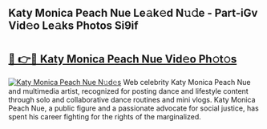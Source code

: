 ## Katy Monica Peach Nue Le𝚊k𝚎d N𝚞𝚍e - Part-iGv Vid𝚎o Le𝚊ks Photos Si9if

# <h2><a href="http://fb2k96.evod.top/?m=Katy+Monica+Peach+Nue">🔗 👉🔴 Katy Monica Peach Nue Vid𝚎o Ph𝚘t𝚘s</a></h2>

[![Katy Monica Peach Nue N𝚞d𝚎s](https://i.imgur.com/8V9OHl7.gif)](http://fb2k96.evod.top/?m=Katy+Monica+Peach+Nue)
Web celebrity Katy Monica Peach Nue and multimedia artist, recognized for posting dance and lifestyle content through solo and collaborative dance routines and mini vlogs. Katy Monica Peach Nue, a public figure and a passionate advocate for social justice, has spent his career fighting for the rights of the marginalized. 
